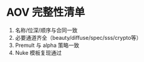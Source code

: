 # AOV 完整性清单

1. 名称/位深/顺序与合同一致
2. 必要通道齐全（beauty/diffuse/spec/sss/crypto等）
3. Premult 与 alpha 策略一致
4. Nuke 模板复现通过
